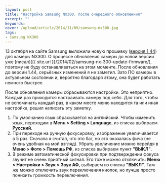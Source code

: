```yaml
---
layout: post
title: "Настройка Samsung NX300, после очередного обновлениия"
excerpt: ""
keywords: 
cover: /upload/article/2014/11/09/samsung-nx300.jpg 
tags:
- Samsung NX300
---
```


13 октября на сайте Samsung выложили новую прошивку ([версия 1.44](http://www.samsung.com/uk/support/model/EV-NX300ZBATGB)) для камеры NX300. О процессе обновления камеры до новой версии уже [писал]({{ site.url }}/2014/02/samsung-nx-300-update-firmware/), поэтому не буду останавливаться на этом моменте.
После обновления до версии 1.44, серьёзных изменений я не заметил. Зато ПО камеры в актуальном состоянии и, вероятно благодаря этому, она будет работать немного быстрее.
   
После обновления камеры сбрасываются настройки. Это неприятно. Каждый раз приходится настраивать камеру под себя. Для
того, чтобы не вспоминать каждый раз, в каком месте меню находится та или иная настройка, решил написать эту заметку.

1. По умолчанию язык сбрасывается на английский. Чтобы изменить язык, переходим в **Menu > Setting > Language**, из списка выбираем **Русский**.
2. При переходе на ручную фокусировку, изображение увеличивается в 5 раз. Сначала я считал, что это баг, но это оказалась фича (не очень удобная на мой взгляд). 
Убрать увеличение можно перейдя в **Меню > Фото > Помощь РФ**, из списка выбираем пункт **"ВЫКЛ"**.
3. В режиме автоматической фокусировки при подтверждении фокуса звучит не очень приятный сигнал. 
Его тоже можно отключить: **Меню > Настройки > Звук > Звук АФ**, выбираем из списка **"ВЫКЛ"**. 
Там же можно отключить звук переключения кнопок, но лучше просто понизить громкость переключения.


